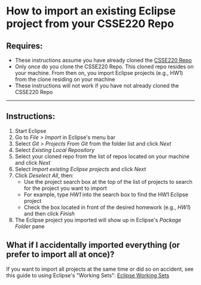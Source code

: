 # How to import an existing Eclipse project from your CSSE220 Repo

## Requires:
- These instructions assume you have already cloned the [CSSE220 Repo](https://github.com/RHIT-CSSE/csse220.git)
- Only once do you clone the CSSE220 Repo. This cloned repo resides on your machine. From then on, you import Eclipse projects (e.g., HW1) from the clone residing on your machine
- These instructions will not work if you have not already cloned the CSSE220 Repo

***

## Instructions:

1. Start Eclipse
2. Go to *File > Import* in Eclipse's menu bar
3. Select *Git > Projects From Git* from the folder list and click *Next*
4. Select *Existing Local Repository*
5. Select your cloned repo from the list of repos located on your machine and click *Next*
6. Select *Import existing Eclipse projects* and click *Next*
7. Click *Deselect All*, then:
   * Use the project search box at the top of the list of projects to search for the project you want to import
   * For example, type *HW1* into the search box to find the HW1 Eclipse project
   * Check the box located in front of the desired homework (e.g., *HW1*) and then click *Finish*
8. The Eclipse project you imported will show up in Eclipse's *Package Folder* pane

## What if I accidentally imported everything (or prefer to import all at once)?

If you want to import all projects at the same time or did so on accident, 
see this guide to using Eclipse's "Working Sets":
[Eclipse Working Sets](eclipse_working_sets.md)